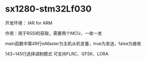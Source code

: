 # sx1280-stm32Lf030
开发环境： IAR for ARM

作用：用于RSSI的获取，需要两个MCU，一收一发

main函数中第49行isMaster为主机从机变量，true为发送，false为接收

143~145行选择调制模式 可支持FLRC、GFSK、LORA